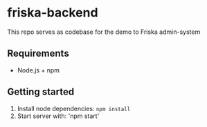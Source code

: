 # friska-backend
This repo serves as codebase for the demo to Friska admin-system

## Requirements
* Node.js + npm

## Getting started
1. Install node dependencies: `npm install`
2. Start server with: 'npm start'
